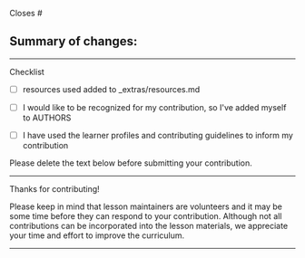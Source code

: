 <!-- Add the issue number addressed, if relevant, and complete below -->
Closes #

Summary of changes:
 -

---
Checklist
 - [ ] resources used added to _extras/resources.md
 - [ ] I would like to be recognized for my contribution, so I've added myself to AUTHORS
 - [ ] I have used the learner profiles and contributing guidelines to inform my contribution


Please delete the text below before submitting your contribution.


---

Thanks for contributing!  

Please keep in mind that lesson maintainers are volunteers and it may be some time before they can respond to your contribution. Although not all contributions can be incorporated into the lesson materials, we appreciate your time and effort to improve the curriculum.   

---
